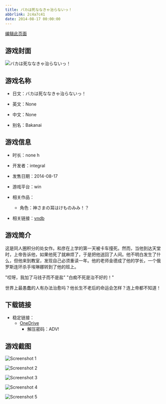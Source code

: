 ```yaml
---
title: バカは死ななきゃ治らないっ！
abbrlink: 2c4a7c41
date: 2014-08-17 00:00:00
---
```

[编辑此页面](https://github.com/ACG-3/ADV3-source/blob/main/source/_posts/games/%E3%83%90%E3%82%AB%E3%81%AF%E6%AD%BB%E3%81%AA%E3%81%AA%E3%81%8D%E3%82%83%E6%B2%BB%E3%82%89%E3%81%AA%E3%81%84%E3%81%A3%EF%BC%81.md)

## 游戏封面

![バカは死ななきゃ治らないっ！](https://pan.timero.xyz/onedrive/img_lib_001/%E3%83%90%E3%82%AB%E3%81%AF%E6%AD%BB%E3%81%AA%E3%81%AA%E3%81%8D%E3%82%83%E6%B2%BB%E3%82%89%E3%81%AA%E3%81%84%E3%81%A3%EF%BC%81_cover.avif)


## 游戏名称

- 日文：バカは死ななきゃ治らないっ！
- 英文：None
- 中文：None

- 别名：Bakanai


## 游戏信息

- 时长：none h
- 开发者：integral
- 发售日期：2014-08-17
- 游戏平台：win
- 相关作品：
   - 角色：神さまの耳はけものみみ！？

- 相关链接：[vndb](https://vndb.org/v15093)


## 游戏简介

这是同人圈积分的处女作。和彦在上学的第一天被卡车撞死。然而，当他到达天堂时，上帝告诉他，如果他死了就麻烦了，于是把他送回了人间。他不明白发生了什么，但他来到教室，发现自己必须重读一年。他的老师金德成了他的学长，一个俄罗斯连环杀手埃琳娜转到了他的班上。

"哎呀，我加了马钱子而不是盐"
"白痴不死是治不好的！"

世界上最愚蠢的人有办法治愈吗？他长生不老后的命运会怎样？连上帝都不知道！




## 下载链接

- 稳定链接：
    - [OneDrive](https://pan.timero.xyz/onedrive/adv_lib_001/%E3%83%90%E3%82%AB%E3%81%AF%E6%AD%BB%E3%81%AA%E3%81%AA%E3%81%8D%E3%82%83%E6%B2%BB%E3%82%89%E3%81%AA%E3%81%84%E3%81%A3%EF%BC%81)
        - 解压密码：ADV!



## 游戏截图


![Screenshot 1](https://pan.timero.xyz/onedrive/img_lib_001/%E3%83%90%E3%82%AB%E3%81%AF%E6%AD%BB%E3%81%AA%E3%81%AA%E3%81%8D%E3%82%83%E6%B2%BB%E3%82%89%E3%81%AA%E3%81%84%E3%81%A3%EF%BC%81_Screenshot_1.avif)

![Screenshot 2](https://pan.timero.xyz/onedrive/img_lib_001/%E3%83%90%E3%82%AB%E3%81%AF%E6%AD%BB%E3%81%AA%E3%81%AA%E3%81%8D%E3%82%83%E6%B2%BB%E3%82%89%E3%81%AA%E3%81%84%E3%81%A3%EF%BC%81_Screenshot_2.avif)

![Screenshot 3](https://pan.timero.xyz/onedrive/img_lib_001/%E3%83%90%E3%82%AB%E3%81%AF%E6%AD%BB%E3%81%AA%E3%81%AA%E3%81%8D%E3%82%83%E6%B2%BB%E3%82%89%E3%81%AA%E3%81%84%E3%81%A3%EF%BC%81_Screenshot_3.avif)

![Screenshot 4](https://pan.timero.xyz/onedrive/img_lib_001/%E3%83%90%E3%82%AB%E3%81%AF%E6%AD%BB%E3%81%AA%E3%81%AA%E3%81%8D%E3%82%83%E6%B2%BB%E3%82%89%E3%81%AA%E3%81%84%E3%81%A3%EF%BC%81_Screenshot_4.avif)

![Screenshot 5](https://pan.timero.xyz/onedrive/img_lib_001/%E3%83%90%E3%82%AB%E3%81%AF%E6%AD%BB%E3%81%AA%E3%81%AA%E3%81%8D%E3%82%83%E6%B2%BB%E3%82%89%E3%81%AA%E3%81%84%E3%81%A3%EF%BC%81_Screenshot_5.avif)

